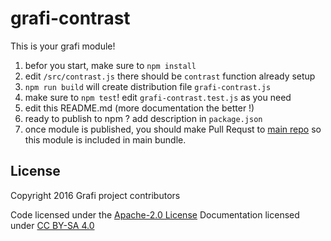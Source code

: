 # grafi-contrast

This is your grafi module!

1. befor you start, make sure to `npm install`
1. edit `/src/contrast.js` there should be `contrast` function already setup
1. `npm run build` will create distribution file `grafi-contrast.js`
1. make sure to `npm test`! edit `grafi-contrast.test.js` as you need
1. edit this README.md (more documentation the better !)
1. ready to publish to npm ? add description in `package.json`
1. once module is published, you should make Pull Requst to [main repo](https://github.com/grafijs/grafi) so this module is included in main bundle.

## License
Copyright 2016 Grafi project contributors

Code licensed under the [Apache-2.0 License](http://www.apache.org/licenses/LICENSE-2.0)
Documentation licensed under [CC BY-SA 4.0](http://creativecommons.org/licenses/by-sa/4.0/)
